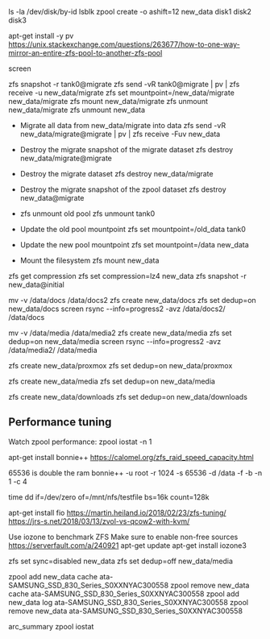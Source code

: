 ls -la /dev/disk/by-id
lsblk
zpool create -o ashift=12 new_data disk1 disk2 disk3


apt-get install -y pv
https://unix.stackexchange.com/questions/263677/how-to-one-way-mirror-an-entire-zfs-pool-to-another-zfs-pool

screen

zfs snapshot -r tank0@migrate
zfs send -vR tank0@migrate | pv | zfs receive -u new_data/migrate
zfs set mountpoint=/new_data/migrate new_data/migrate
zfs mount new_data/migrate
zfs unmount new_data/migrate
zfs unmount new_data

- Migrate all data from new_data/migrate into data
zfs send -vR new_data/migrate@migrate | pv | zfs receive -Fuv new_data

- Destroy the migrate snapshot of the migrate dataset
zfs destroy new_data/migrate@migrate

- Destroy the migrate dataset
zfs destroy new_data/migrate

- Destroy the migrate snapshot of the zpool dataset
zfs destroy new_data@migrate

- zfs unmount old pool
zfs unmount tank0

- Update the old pool mountpoint
zfs set mountpoint=/old_data tank0

- Update the new pool mountpoint
zfs set mountpoint=/data new_data

- Mount the filesystem
zfs mount new_data


zfs get compression
zfs set compression=lz4 new_data
zfs snapshot -r new_data@initial

mv -v /data/docs /data/docs2
zfs create new_data/docs
zfs set dedup=on new_data/docs
screen
rsync --info=progress2 -avz /data/docs2/ /data/docs

mv -v /data/media /data/media2
zfs create new_data/media
zfs set dedup=on new_data/media
screen
rsync --info=progress2 -avz /data/media2/ /data/media

zfs create new_data/proxmox
zfs set dedup=on new_data/proxmox

zfs create new_data/media
zfs set dedup=on new_data/media

zfs create new_data/downloads
zfs set dedup=on new_data/downloads

## Performance tuning

Watch zpool performance:
zpool iostat -n 1

apt-get install bonnie++
https://calomel.org/zfs_raid_speed_capacity.html


65536 is double the ram
bonnie++ -u root -r 1024 -s 65536 -d /data -f -b -n 1 -c 4


time dd if=/dev/zero of=/mnt/nfs/testfile bs=16k count=128k

apt-get install fio
https://martin.heiland.io/2018/02/23/zfs-tuning/
https://jrs-s.net/2018/03/13/zvol-vs-qcow2-with-kvm/

Use iozone to benchmark ZFS
Make sure to enable non-free sources https://serverfault.com/a/240921
apt-get update
apt-get install iozone3

zfs set sync=disabled new_data
zfs set dedup=off new_data/media

zpool add new_data cache ata-SAMSUNG_SSD_830_Series_S0XXNYAC300558
zpool remove new_data cache ata-SAMSUNG_SSD_830_Series_S0XXNYAC300558
zpool add new_data log ata-SAMSUNG_SSD_830_Series_S0XXNYAC300558
zpool remove new_data ata-SAMSUNG_SSD_830_Series_S0XXNYAC300558

arc_summary
zpool iostat
